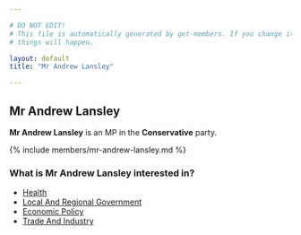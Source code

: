 ```yaml
---

# DO NOT EDIT!
# This file is automatically generated by get-members. If you change it, bad
# things will happen.

layout: default
title: "Mr Andrew Lansley"

---
```


## Mr Andrew Lansley

**Mr Andrew Lansley** is an MP in the **Conservative** party.

{% include members/mr-andrew-lansley.md %}

### What is Mr Andrew Lansley interested in?


* [Health](/interests/health.html)
* [Local And Regional Government](/interests/local-and-regional-government.html)
* [Economic Policy](/interests/economic-policy.html)
* [Trade And Industry](/interests/trade-and-industry.html)
